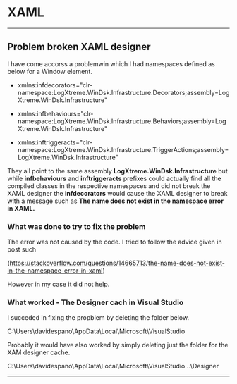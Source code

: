 # XAML

***

## Problem broken XAML designer

I have come accorss a problemwin which I had namespaces defined as below for a Window element.

- xmlns:infdecorators="clr-namespace:LogXtreme.WinDsk.Infrastructure.Decorators;assembly=LogXtreme.WinDsk.Infrastructure"

- xmlns:infbehaviours="clr-namespace:LogXtreme.WinDsk.Infrastructure.Behaviors;assembly=LogXtreme.WinDsk.Infrastructure"

- xmlns:inftriggeracts="clr-namespace:LogXtreme.WinDsk.Infrastructure.TriggerActions;assembly=LogXtreme.WinDsk.Infrastructure"

They all point to the same assembly **LogXtreme.WinDsk.Infrastructure** but while __infbehaviours__ and __inftriggeracts__ 
prefixes could actually find all the compiled classes in the respective namespaces and did not break the XAML designer
the __infdecorators__ would cause the XAML designer to break with a message such as __The name does not exist in the namespace error in XAML.__

### What was done to try to fix the problem

The error was not caused by the code. I tried to follow the advice given in post such 

(https://stackoverflow.com/questions/14665713/the-name-does-not-exist-in-the-namespace-error-in-xaml)  

However in my case it did not help.

### What worked - The Designer cach in Visual Studio

I succeded in fixing the propblem by deleting the folder below.

C:\Users\davidespano\AppData\Local\Microsoft\VisualStudio  

Probably it would have also worked by simply deleting just the folder for the XAM designer cache.

C:\Users\davidespano\AppData\Local\Microsoft\VisualStudio\...\Designer

***